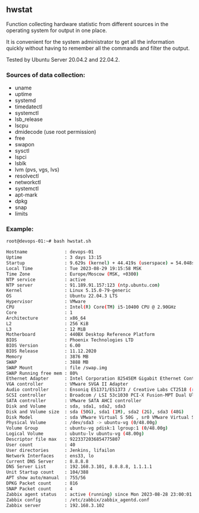 ## hwstat

Function collecting hardware statistic from different sources in the operating system for output in one place.

It is convenient for the system administrator to get all the information quickly without having to remember all the commands and filter the output.

Tested by Ubuntu Server 20.04.2 and 22.04.2.

### Sources of data collection:

- uname
- uptime
- systemd
- timedatectl
- systemctl
- lsb_release
- lscpu
- dmidecode (use root permission)
- free
- swapon
- sysctl
- lspci
- lsblk
- lvm (pvs, vgs, lvs)
- resolvectl
- networkctl
- systemctl
- apt-mark
- dpkg
- snap
- limits

### Example:

```bash
root@devops-01:~# bash hwstat.sh

Hostname              : devops-01
Uptime                : 3 days 13:15
Startup               : 9.629s (kernel) + 44.419s (userspace) = 54.048s
Local Time            : Tue 2023-08-29 19:15:58 MSK
Time Zone             : Europe/Moscow (MSK, +0300)
NTP service           : active
NTP server            : 91.189.91.157:123 (ntp.ubuntu.com)
Kernel                : Linux 5.15.0-79-generic
OS                    : Ubuntu 22.04.3 LTS
Hypervisor            : VMware
CPU                   : Intel(R) Core(TM) i5-10400 CPU @ 2.90GHz
Core                  : 1
Architecture          : x86_64
L2                    : 256 KiB
L3                    : 12 MiB
Motherboard           : 440BX Desktop Reference Platform
BIOS                  : Phoenix Technologies LTD
BIOS Version          : 6.00
BIOS Release          : 11.12.2020
Memory                : 3876 MB
SWAP                  : 3888 MB
SWAP Mount            : file /swap.img
SWAP Running free mem : 80%
Ethernet Adapter      : Intel Corporation 82545EM Gigabit Ethernet Controller (Copper) (rev 01)
VGA controller        : VMware SVGA II Adapter
Audio controller      : Ensoniq ES1371/ES1373 / Creative Labs CT2518 (rev 02)
SCSI controller       : Broadcom / LSI 53c1030 PCI-X Fusion-MPT Dual Ultra320 SCSI (rev 01)
SATA controller       : VMware SATA AHCI controller
Disk and Volume       : sda, sda1, sda2, sda3
Disk and Volume size  : sda (50G), sda1 (1M), sda2 (2G), sda3 (48G)
Disk Model            : sda VMware Virtual S 50G , sr0 VMware Virtual SATA CDRW Drive 01000000000000000001 1.8G
Physical Volume       : /dev/sda3 -> ubuntu-vg (0/48.00g)
Volume Group          : ubuntu-vg pdisk:1 lgroup:1 (0/48.00g)
Logical Volume        : ubuntu-lv ubuntu-vg (48.00g)
Descriptor file max   : 9223372036854775807
User count            : 40
User directories      : Jenkins, lifailon
Network Interfaces    : ens33, lo
Current DNS Server    : 8.8.8.8
DNS Server List       : 192.168.3.101, 8.8.8.8, 1.1.1.1
Unit Startup count    : 104/388
APT show auto/manual  : 755/56
DPKG Packet count     : 816
SNAP Packet count     : 4
Zabbix agent status   : active (running) since Mon 2023-08-28 23:00:01 MSK; 20h ago
Zabbix config         : /etc/zabbix/zabbix_agentd.conf
Zabbix server         : 192.168.3.102
```
